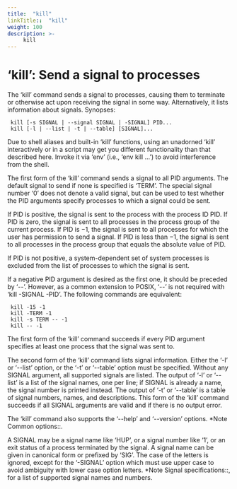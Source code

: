 ```yaml
---
title:  "kill"
linkTitle::  "kill"
weight: 100
description: >-
     kill
---
```


# ‘kill’: Send a signal to processes

The ‘kill’ command sends a signal to processes, causing them to
terminate or otherwise act upon receiving the signal in some way.
Alternatively, it lists information about signals. Synopses:

``` 
 kill [-s SIGNAL | --signal SIGNAL | -SIGNAL] PID...
 kill [-l | --list | -t | --table] [SIGNAL]...
```

Due to shell aliases and built-in ‘kill’ functions, using an unadorned
‘kill’ interactively or in a script may get you different
functionality than that described here. Invoke it via ‘env’ (i.e., ‘env
kill ...’) to avoid interference from the shell.

The first form of the ‘kill’ command sends a signal to all PID
arguments. The default signal to send if none is specified is ‘TERM’.
The special signal number ‘0’ does not denote a valid signal, but can be
used to test whether the PID arguments specify processes to which a
signal could be sent.

If PID is positive, the signal is sent to the process with the process
ID PID. If PID is zero, the signal is sent to all processes in the
process group of the current process. If PID is −1, the signal is sent
to all processes for which the user has permission to send a signal. If
PID is less than −1, the signal is sent to all processes in the process
group that equals the absolute value of PID.

If PID is not positive, a system-dependent set of system processes is
excluded from the list of processes to which the signal is sent.

If a negative PID argument is desired as the first one, it should be
preceded by ‘--’. However, as a common extension to POSIX, ‘--’ is not
required with ‘kill -SIGNAL -PID’. The following commands are
equivalent:

``` 
 kill -15 -1
 kill -TERM -1
 kill -s TERM -- -1
 kill -- -1
```

The first form of the ‘kill’ command succeeds if every PID argument
specifies at least one process that the signal was sent to.

The second form of the ‘kill’ command lists signal information. Either
the ‘-l’ or ‘--list’ option, or the ‘-t’ or ‘--table’ option must be
specified. Without any SIGNAL argument, all supported signals are
listed. The output of ‘-l’ or ‘--list’ is a list of the signal names,
one per line; if SIGNAL is already a name, the signal number is printed
instead. The output of ‘-t’ or ‘--table’ is a table of signal numbers,
names, and descriptions. This form of the ‘kill’ command succeeds if all
SIGNAL arguments are valid and if there is no output error.

The ‘kill’ command also supports the ‘--help’ and ‘--version’ options.
\*Note Common options::.

A SIGNAL may be a signal name like ‘HUP’, or a signal number like ‘1’,
or an exit status of a process terminated by the signal. A signal name
can be given in canonical form or prefixed by ‘SIG’. The case of the
letters is ignored, except for the ‘-SIGNAL’ option which must use upper
case to avoid ambiguity with lower case option letters. \*Note Signal
specifications::, for a list of supported signal names and numbers.
